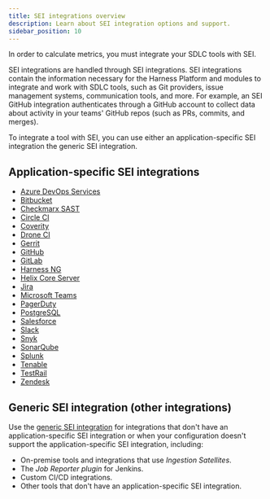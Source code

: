 ```yaml
---
title: SEI integrations overview
description: Learn about SEI integration options and support.
sidebar_position: 10
---
```


In order to calculate metrics, you must integrate your SDLC tools with SEI.

SEI integrations are handled through SEI integrations. SEI integrations contain the information necessary for the Harness Platform and modules to integrate and work with SDLC tools, such as Git providers, issue management systems, communication tools, and more. For example, an SEI GitHub integration authenticates through a GitHub account to collect data about activity in your teams' GitHub repos (such as PRs, commits, and merges).

To integrate a tool with SEI, you can use either an application-specific SEI integration the generic SEI integration.

## Application-specific SEI integrations

* [Azure DevOps Services](./sei-integration-azure-devops.md)
* [Bitbucket](./sei-integration-bitbucket.md)
* [Checkmarx SAST](./sei-integration-checkmarx.md)
* [Circle CI](./sei-integration-circleci.md)
* [Coverity](./sei-integration-coverity.md)
* [Drone CI](./sei-integration-droneci.md)
* [Gerrit](./sei-integration-gerrit.md)
* [GitHub](./sei-integration-github.md)
* [GitLab](./sei-integration-gitlab.md)
* [Harness NG](./sei-integration-harnessng.md)
* [Helix Core Server](./sei-integration-helix.md)
* [Jira](./sei-integration-jira.md)
* [Microsoft Teams](./sei-integration-ms-teams.md)
* [PagerDuty](./sei-integration-pagerduty.md)
* [PostgreSQL](./sei-integration-postgresql.md)
* [Salesforce](./sei-integration-salesforce.md)
* [Slack](./sei-integration-slack.md)
* [Snyk](./sei-integration-snyk.md)
* [SonarQube](./sei-integration-sonarqube.md)
* [Splunk](./sei-integration-splunk.md)
* [Tenable](./sei-integration-tenable.md)
* [TestRail](./sei-integration-testrail.md)
* [Zendesk](./sei-integration-zendesk.md)

## Generic SEI integration (other integrations)

Use the [generic SEI integration](./sei-integration-generic.md) for integrations that don't have an application-specific SEI integration or when your configuration doesn't support the application-specific SEI integration, including:

* On-premise tools and integrations that use *Ingestion Satellites*.
* The *Job Reporter plugin* for Jenkins.
* Custom CI/CD integrations.
* Other tools that don't have an application-specific SEI integration.
